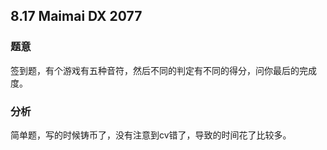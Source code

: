 ## 8.17 Maimai DX 2077

### 题意

签到题，有个游戏有五种音符，然后不同的判定有不同的得分，问你最后的完成度。

### 分析

简单题，写的时候铸币了，没有注意到cv错了，导致的时间花了比较多。


